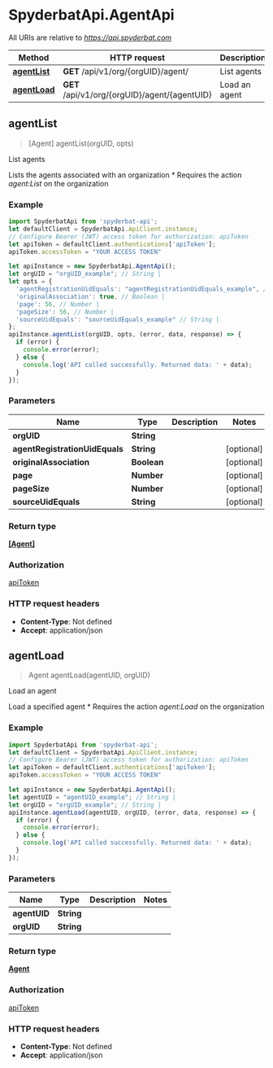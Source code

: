 # SpyderbatApi.AgentApi

All URIs are relative to *https://api.spyderbat.com*

Method | HTTP request | Description
------------- | ------------- | -------------
[**agentList**](AgentApi.md#agentList) | **GET** /api/v1/org/{orgUID}/agent/ | List agents
[**agentLoad**](AgentApi.md#agentLoad) | **GET** /api/v1/org/{orgUID}/agent/{agentUID} | Load an agent



## agentList

> [Agent] agentList(orgUID, opts)

List agents

 Lists the agents associated with an organization  * Requires the action  *agent:List* on the organization  

### Example

```javascript
import SpyderbatApi from 'spyderbat-api';
let defaultClient = SpyderbatApi.ApiClient.instance;
// Configure Bearer (JWT) access token for authorization: apiToken
let apiToken = defaultClient.authentications['apiToken'];
apiToken.accessToken = "YOUR ACCESS TOKEN"

let apiInstance = new SpyderbatApi.AgentApi();
let orgUID = "orgUID_example"; // String | 
let opts = {
  'agentRegistrationUidEquals': "agentRegistrationUidEquals_example", // String | 
  'originalAssociation': true, // Boolean | 
  'page': 56, // Number | 
  'pageSize': 56, // Number | 
  'sourceUidEquals': "sourceUidEquals_example" // String | 
};
apiInstance.agentList(orgUID, opts, (error, data, response) => {
  if (error) {
    console.error(error);
  } else {
    console.log('API called successfully. Returned data: ' + data);
  }
});
```

### Parameters


Name | Type | Description  | Notes
------------- | ------------- | ------------- | -------------
 **orgUID** | **String**|  | 
 **agentRegistrationUidEquals** | **String**|  | [optional] 
 **originalAssociation** | **Boolean**|  | [optional] 
 **page** | **Number**|  | [optional] 
 **pageSize** | **Number**|  | [optional] 
 **sourceUidEquals** | **String**|  | [optional] 

### Return type

[**[Agent]**](Agent.md)

### Authorization

[apiToken](../README.md#apiToken)

### HTTP request headers

- **Content-Type**: Not defined
- **Accept**: application/json


## agentLoad

> Agent agentLoad(agentUID, orgUID)

Load an agent

 Load a specified agent  * Requires the action  *agent:Load* on the organization  

### Example

```javascript
import SpyderbatApi from 'spyderbat-api';
let defaultClient = SpyderbatApi.ApiClient.instance;
// Configure Bearer (JWT) access token for authorization: apiToken
let apiToken = defaultClient.authentications['apiToken'];
apiToken.accessToken = "YOUR ACCESS TOKEN"

let apiInstance = new SpyderbatApi.AgentApi();
let agentUID = "agentUID_example"; // String | 
let orgUID = "orgUID_example"; // String | 
apiInstance.agentLoad(agentUID, orgUID, (error, data, response) => {
  if (error) {
    console.error(error);
  } else {
    console.log('API called successfully. Returned data: ' + data);
  }
});
```

### Parameters


Name | Type | Description  | Notes
------------- | ------------- | ------------- | -------------
 **agentUID** | **String**|  | 
 **orgUID** | **String**|  | 

### Return type

[**Agent**](Agent.md)

### Authorization

[apiToken](../README.md#apiToken)

### HTTP request headers

- **Content-Type**: Not defined
- **Accept**: application/json

